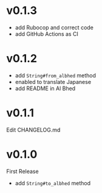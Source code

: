 # v0.1.3
- add Rubocop and correct code
- add GitHub Actions as CI

# v0.1.2
- add `String#from_albhed` method
- enabled to translate Japanese
- add README in Al Bhed

# v0.1.1
Edit CHANGELOG.md

# v0.1.0
First Release

- add `String#to_albhed` method

